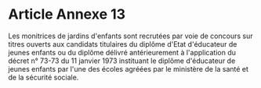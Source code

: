 # Article Annexe 13

Les monitrices de jardins d'enfants sont recrutées par voie de concours sur titres ouverts aux candidats titulaires du diplôme d'Etat d'éducateur de jeunes enfants ou du diplôme délivré antérieurement à l'application du décret n° 73-73 du 11 janvier 1973 instituant le diplôme d'éducateur de jeunes enfants par l'une des écoles agréées par le ministère de la santé et de la sécurité sociale.
